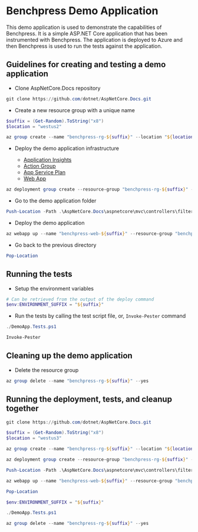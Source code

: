 # Benchpress Demo Application

This demo application is used to demonstrate the capabilities of Benchpress. It is a simple ASP.NET Core application that has been instrumented with Benchpress. The application is deployed to Azure and then Benchpress is used to run the tests against the application.

## Guidelines for creating and testing a demo application

* Clone AspNetCore.Docs repository

```powershell
git clone https://github.com/dotnet/AspNetCore.Docs.git
```

* Create a new resource group with a unique name

```powershell
$suffix = (Get-Random).ToString("x8")
$location = "westus2"

az group create --name "benchpress-rg-${suffix}" --location "${location}"
```

* Deploy the demo application infrastructure

  * [Application Insights](https://learn.microsoft.com/en-us/azure/azure-monitor/app/app-insights-overview?tabs=net)
  * [Action Group](https://learn.microsoft.com/en-us/azure/azure-monitor/alerts/action-groups)
  * [App Service Plan](https://learn.microsoft.com/en-us/azure/app-service/overview)
  * [Web App](https://azure.microsoft.com/en-us/products/app-service/web)

```powershell
az deployment group create --resource-group "benchpress-rg-${suffix}" --template-file "main.bicep" --parameters suffix="${suffix}"
```

* Go to the demo application folder

```powershell
Push-Location -Path .\AspNetCore.Docs\aspnetcore\mvc\controllers\filters\samples\6.x\FiltersSample
```

* Deploy the demo application

```powershell
az webapp up --name "benchpress-web-${suffix}" --resource-group "benchpress-rg-${suffix}" --location "${location}" --sku "F1"
```

* Go back to the previous directory

```powershell
Pop-Location
```

## Running the tests

* Setup the environment variables

```powershell
# Can be retrieved from the output of the deploy command
$env:ENVIRONMENT_SUFFIX = "${suffix}"
```

* Run the tests by calling the test script file, or, `Invoke-Pester` command

```powershell
./DemoApp.Tests.ps1
```

```powershell
Invoke-Pester
```

## Cleaning up the demo application

* Delete the resource group

```powershell
az group delete --name "benchpress-rg-${suffix}" --yes
```

## Running the deployment, tests, and cleanup together

```powershell
git clone https://github.com/dotnet/AspNetCore.Docs.git

$suffix = (Get-Random).ToString("x8")
$location = "westus3"

az group create --name "benchpress-rg-${suffix}" --location "${location}"

az deployment group create --resource-group "benchpress-rg-${suffix}" --template-file "main.bicep" --parameters suffix="${suffix}"

Push-Location -Path .\AspNetCore.Docs\aspnetcore\mvc\controllers\filters\samples\6.x\FiltersSample

az webapp up --name "benchpress-web-${suffix}" --resource-group "benchpress-rg-${suffix}" --location "${location}" --sku "F1"

Pop-Location

$env:ENVIRONMENT_SUFFIX = "${suffix}"

./DemoApp.Tests.ps1

az group delete --name "benchpress-rg-${suffix}" --yes
```
